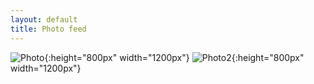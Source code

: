 ```yaml
---
layout: default
title: Photo feed
---
```

![Photo](https://lh3.googleusercontent.com/2LozlGFsGURVH2460owyoRmOTiKEIEMzXBWvovCfCCqKct0mOmPGhpoAfRD1DhyGHulEeU3BUFM6X7cIYXbLghHeXobU6Hb9si4AjLd_dX1nbjIqAEKEuIS0XqKIApR1oTwmXJIPfOk=w2400){:height="800px" width="1200px"}
![Photo2](https://lh3.googleusercontent.com/Cs6BQCIcTMr3R7zvDrzLZUGWtxCpQbwlB0enziCdhtGphwlDWdJAYWuAxb1EZRfuhs5nPD2uqhncDg48oRV6hDQE02kcBm8ZqVJgzaFwErJm0U0prPGCRRodbDP5j8rTpC6K_NMXX-k=w2400){:height="800px" width="1200px"}
